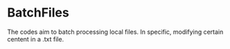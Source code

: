 # BatchFiles
The codes aim to batch processing local files. In specific, modifying certain centent in a .txt file. 
